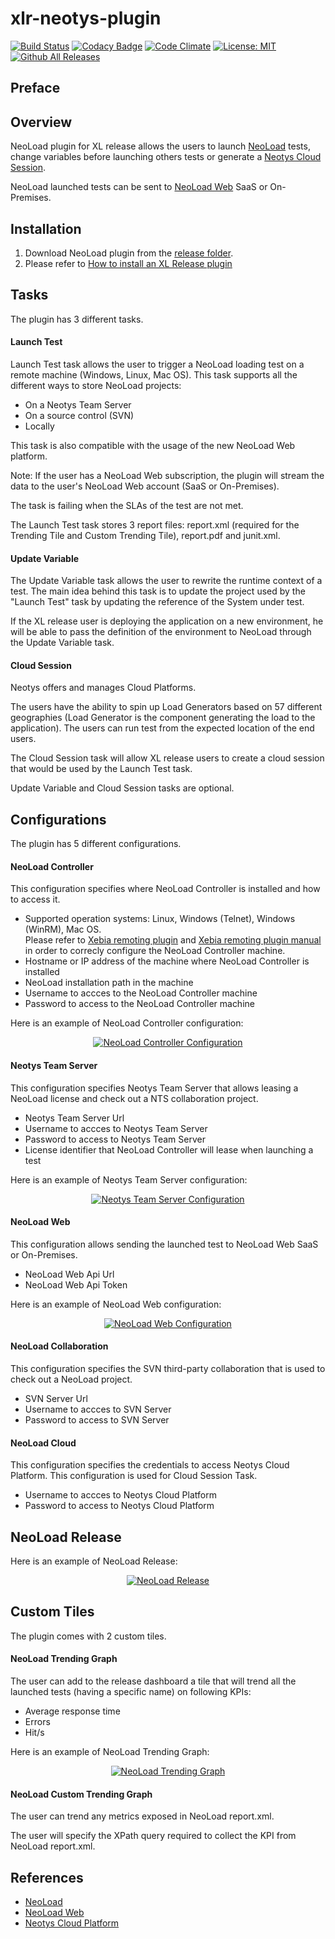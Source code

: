 # xlr-neotys-plugin

[![Build Status](https://travis-ci.org/xebialabs-community/xlr-neotys-plugin.svg?branch=master)](https://travis-ci.org/xebialabs-community/xlr-neotys-plugin)
[![Codacy Badge](https://api.codacy.com/project/badge/Grade/480e882e8e744d7484fe8c0060bbd070)](https://www.codacy.com/app/tjrandall/xlr-neotys-plugin_2?utm_source=github.com&amp;utm_medium=referral&amp;utm_content=xebialabs-community/xlr-neotys-plugin&amp;utm_campaign=Badge_Grade)
[![Code Climate](https://codeclimate.com/github/xebialabs-community/xlr-neotys-plugin/badges/gpa.svg)](https://codeclimate.com/github/xebialabs-community/xlr-neotys-plugin)
[![License: MIT][xlr-neotys-plugin-license-image] ][xlr-neotys-plugin-license-url]
[![Github All Releases][xlr-neotys-plugin-downloads-image]]()

[xlr-neotys-plugin-license-image]: https://img.shields.io/badge/License-MIT-yellow.svg
[xlr-neotys-plugin-license-url]: https://opensource.org/licenses/MIT
[xlr-neotys-plugin-downloads-image]: https://img.shields.io/github/downloads/xebialabs-community/xlr-neotys-plugin/total.svg

## Preface

## Overview
NeoLoad plugin for XL release allows the users to launch <a href="https://www.neotys.com/neoload/overview">NeoLoad</a> tests, change variables before launching others tests or generate a <a href="https://www.neotys.com/solutions/cloud-load-testing">Neotys Cloud Session</a>.

NeoLoad launched tests can be sent to <a href="https://www.neotys.com/neoload/features/neoload-web">NeoLoad Web</a> SaaS or On-Premises.

## Installation

1. Download NeoLoad plugin from the [release folder](../../releases).
2. Please refer to [How to install an XL Release plugin](https://docs.xebialabs.com/xl-release/how-to/install-or-remove-xl-release-plugins.html)

## Tasks
The plugin has 3 different tasks.
#### Launch Test
Launch Test task allows the user to trigger a NeoLoad loading test on a remote machine (Windows, Linux, Mac OS). This task supports all the different ways to store NeoLoad projects:
<ul>
    <li>On a Neotys Team Server</li>
    <li>On a source control (SVN)</li>
    <li>Locally</li>
</ul>
This task is also compatible with the usage of the new NeoLoad Web platform.

Note: If the user has a NeoLoad Web subscription, the plugin will stream the data to the user's NeoLoad Web account (SaaS or On-Premises).

The task is failing when the SLAs of the test are not met.

The Launch Test task stores 3 report files: report.xml (required for the Trending Tile and Custom Trending Tile), report.pdf and junit.xml.

#### Update Variable
The Update Variable task allows the user to rewrite the runtime context of a test. The main idea behind this task is to update the project used by the "Launch Test" task by updating the reference of the System under test.

If the XL release user is deploying the application on a new environment, he will be able to pass the definition of the environment to NeoLoad through the Update Variable task.

#### Cloud Session
Neotys offers and manages Cloud Platforms.

The users have the ability to spin up Load Generators based on 57 different geographies (Load Generator is the component generating the load to the application).
The users can run test from the expected location of the end users.

The Cloud Session task will allow XL release users to create a cloud session that would be used by the Launch Test task.

Update Variable and Cloud Session tasks are optional.

## Configurations
The plugin has 5 different configurations.

#### NeoLoad Controller
This configuration specifies where NeoLoad Controller is installed and how to access it.</p>
<ul>
    <li>Supported operation systems: Linux, Windows (Telnet), Windows (WinRM), Mac OS.<br>
        Please refer to <a href="https://docs.xebialabs.com/xl-platform/concept/remoting-plugin.html">Xebia remoting plugin</a> and <a href="https://docs.xebialabs.com/xl-deploy/4.5.x/remotingPluginManual.html">Xebia remoting plugin manual</a> in order to correcly configure the NeoLoad Controller machine.</li>
    <li>Hostname or IP address of the machine where NeoLoad Controller is installed</li>
    <li>NeoLoad installation path in the machine</li>
    <li>Username to accces to the NeoLoad Controller machine</li>
    <li>Password to access to the NeoLoad Controller machine</li>
</ul>
Here is an example of NeoLoad Controller configuration:

<p align="center"><a target="_blank" href="screenshots/NeoLoadControllerConfiguration.PNG"><img src="screenshots/NeoLoadControllerConfiguration.PNG" alt="NeoLoad Controller Configuration" style="max-width:100%;"></a></p>

#### Neotys Team Server
This configuration specifies Neotys Team Server that allows leasing a NeoLoad license and check out a NTS collaboration project.
<ul>
    <li>Neotys Team Server Url</li>
    <li>Username to accces to Neotys Team Server</li>
    <li>Password to access to Neotys Team Server</li>
    <li>License identifier that NeoLoad Controller will lease when launching a test</li>
</ul>
Here is an example of Neotys Team Server configuration:
<p align="center"><a target="_blank" href="screenshots/NeotysTeamServerConfiguration.PNG"><img src="screenshots/NeotysTeamServerConfiguration.PNG" alt="Neotys Team Server Configuration" style="max-width:100%;"></a></p>

#### NeoLoad Web
This configuration allows sending the launched test to NeoLoad Web SaaS or On-Premises.
<ul>
    <li>NeoLoad Web Api Url</li>
    <li>NeoLoad Web Api Token</li>
</ul>
Here is an example of NeoLoad Web configuration:
<p align="center"><a target="_blank" href="screenshots/NeoLoadWebConfiguration.PNG"><img src="screenshots/NeoLoadWebConfiguration.PNG" alt="NeoLoad Web Configuration" style="max-width:100%;"></a></p>

#### NeoLoad Collaboration</h4>
This configuration specifies the SVN third-party collaboration that is used to check out a NeoLoad project.
<ul>
    <li>SVN Server Url</li>
    <li>Username to accces to SVN Server</li>
    <li>Password to access to SVN Server</li>
</ul>

#### NeoLoad Cloud
This configuration specifies the credentials to access Neotys Cloud Platform. This configuration is used for Cloud Session Task.
<ul>
    <li>Username to accces to Neotys Cloud Platform</li>
    <li>Password to access to Neotys Cloud Platform</li>
</ul>

## NeoLoad Release
Here is an example of NeoLoad Release:
<p align="center"><a target="_blank" href="screenshots/NeoLoadRelease.PNG"><img src="screenshots/NeoLoadRelease.PNG" alt="NeoLoad Release" style="max-width:100%;"></a></p>


## Custom Tiles
The plugin comes with 2 custom tiles.</p>

#### NeoLoad Trending Graph
The user can add to the release dashboard a tile that will trend all the launched tests (having a specific name) on following KPIs:
<ul>
    <li>Average response time</li>
    <li>Errors</li>
    <li>Hit/s</li>
</ul>
Here is an example of NeoLoad Trending Graph:
<p align="center"><a target="_blank" href="screenshots/NeoLoadTrendingGraph.PNG"><img src="screenshots/NeoLoadTrendingGraph.PNG" alt="NeoLoad Trending Graph" style="max-width:100%;"></a></p>

#### NeoLoad Custom Trending Graph
The user can trend any metrics exposed in NeoLoad report.xml.

The user will specify the XPath query required to collect the KPI from NeoLoad report.xml.

## References

* <a href="https://www.neotys.com/neoload/overview">NeoLoad</a>
* <a href="https://neoload.saas.neotys.com/">NeoLoad Web</a>
* <a href="https://www.neotys.com/solutions/cloud-load-testing">Neotys Cloud Platform</a>

